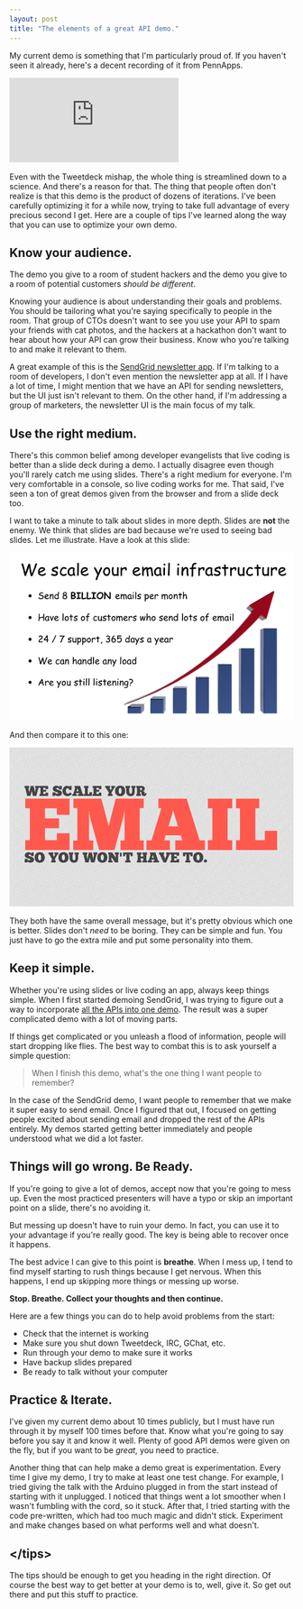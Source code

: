 ```yaml
---
layout: post
title: "The elements of a great API demo."
---
```


My current demo is something that I'm particularly proud of.  If you haven't
seen it already, here's a decent recording of it from PennApps.

<iframe class="youtube" src="http://www.youtube.com/embed/-5gZ4FwL-ro" frameborder="0" allowfullscreen></iframe>

Even with the Tweetdeck mishap, the whole thing is streamlined down to a
science.  And there's a reason for that.  The thing that people often don't
realize is that this demo is the product of dozens of iterations.  I've been
carefully optimizing it for a while now, trying to take full advantage of every
precious second I get.  Here are a couple of tips I've learned along the way
that you can use to optimize your own demo.

## Know your audience.

The demo you give to a room of student hackers and the demo you give to a
room of potential customers *should be different*.

Knowing your audience is about understanding their goals and problems.  You should 
be tailoring what you're saying specifically to people in the room.  That group
of CTOs doesn't want to see you use your API to spam your friends with cat photos,
and the hackers at a hackathon don't want to hear about how your API can grow their 
business.  Know who you're talking to and make it relevant to them.

A great example of this is the [SendGrid newsletter app](http://blog.sendgrid.com/new-marketing-newsletter-application/).
If I'm talking to a room of developers, I don't even mention the newsletter app at all.
If I have a lot of time, I might mention that we have an API for sending newsletters,
but the UI just isn't relevant to them.  On the other hand, if I'm addressing a group of
marketers, the newsletter UI is the main focus of my talk.

## Use the right medium.

There's this common belief among developer evangelists that live coding
is better than a slide deck during a demo.  I actually disagree even though
you'll rarely catch me using slides.  There's a right medium for
everyone.  I'm very comfortable in a console, so live coding works for me.  That
said, I've seen a ton of great demos given from the browser and from a slide deck
too.

I want to take a minute to talk about slides in more depth.  Slides are **not**
the enemy. We think that slides are bad because we're used to seeing bad slides.
Let me illustrate.  Have a look at this slide:

![Bad Slide](/img/bad_slide.png)

And then compare it to this one:

![Good Slide](/img/good_slide.png)

They both have the same overall message, but it's pretty obvious which one is 
better.  Slides don't *need* to be boring.  They can be simple and fun.  You 
just have to go the extra mile and put some personality into them.

## Keep it simple.

Whether you're using slides or live coding an app, always keep things simple.  When I
first started demoing SendGrid, I was trying to figure out a way to incorporate
[all the APIs into one demo](https://speakerdeck.com/theycallmeswift/sendgrid-del).
The result was a super complicated demo with a lot of moving parts.

If things get complicated or you unleash a flood of information, people will
start dropping like flies.  The best way to combat this is to ask yourself a
simple question:

> When I finish this demo, what's the one thing I want people to
remember?

In the case of the SendGrid demo, I want people to remember that we make it
super easy to send email.  Once I figured that out, I focused on getting
people excited about sending email and dropped the rest of the APIs entirely.
My demos started getting better immediately and people understood what we did a
lot faster.

## Things will go wrong. Be Ready.

If you're going to give a lot of demos, accept now that you're going to mess up.
Even the most practiced presenters will have a typo or skip an important point
on a slide, there's no avoiding it.

But messing up doesn't have to ruin your demo.  In fact, you can use it to your
advantage if you're really good.  The key is being able to recover once it happens.

The best advice I can give to this point is **breathe**.  When I mess up, I tend to 
find myself starting to rush things because I get nervous.  When this happens, I end 
up skipping more things or messing up worse.

**Stop.  Breathe.  Collect your thoughts and then continue.**

Here are a few things you can do to help avoid problems from the start:

 - Check that the internet is working
 - Make sure you shut down Tweetdeck, IRC, GChat, etc.
 - Run through your demo to make sure it works
 - Have backup slides prepared
 - Be ready to talk without your computer

## Practice & Iterate.

I've given my current demo about 10 times publicly, but I must have run through
it by myself 100 times before that.  Know what you're going to say before you
say it and know it well.  Plenty of good API demos were given on the fly, but if
you want to be *great*, you need to practice.

Another thing that can help make a demo great is experimentation.  Every time
I give my demo, I try to make at least one test change.  For example, I tried
giving the talk with the Arduino plugged in from the start instead of starting
with it unplugged.  I noticed that things went a lot smoother when I wasn't fumbling
with the cord, so it stuck.  After that, I tried starting with the code
pre-written, which had too much magic and didn't stick.  Experiment and make
changes based on what performs well and what doesn't.

## &lt;/tips&gt;

The tips should be enough to get you heading in the right direction.  Of course
the best way to get better at your demo is to, well, give it.  So get out there 
and put this stuff to practice.

